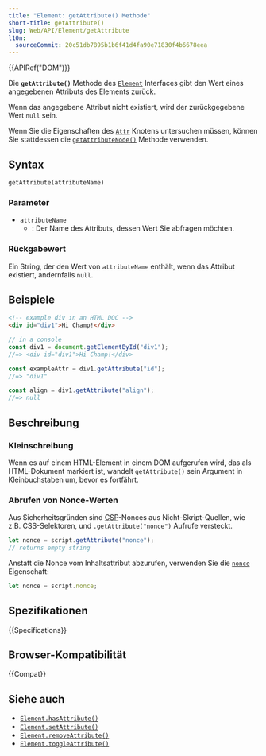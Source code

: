 ```yaml
---
title: "Element: getAttribute() Methode"
short-title: getAttribute()
slug: Web/API/Element/getAttribute
l10n:
  sourceCommit: 20c51db7895b1b6f41d4fa90e71830f4b6678eea
---
```


{{APIRef("DOM")}}

Die **`getAttribute()`** Methode des [`Element`](/de/docs/Web/API/Element) Interfaces gibt den Wert eines angegebenen Attributs des Elements zurück.

Wenn das angegebene Attribut nicht existiert, wird der zurückgegebene Wert `null` sein.

Wenn Sie die Eigenschaften des [`Attr`](/de/docs/Web/API/Attr) Knotens untersuchen müssen, können Sie stattdessen die [`getAttributeNode()`](/de/docs/Web/API/Element/getAttributeNode) Methode verwenden.

## Syntax

```js-nolint
getAttribute(attributeName)
```

### Parameter

- `attributeName`
  - : Der Name des Attributs, dessen Wert Sie abfragen möchten.

### Rückgabewert

Ein String, der den Wert von `attributeName` enthält, wenn das Attribut existiert, andernfalls `null`.

## Beispiele

```html
<!-- example div in an HTML DOC -->
<div id="div1">Hi Champ!</div>
```

```js
// in a console
const div1 = document.getElementById("div1");
//=> <div id="div1">Hi Champ!</div>

const exampleAttr = div1.getAttribute("id");
//=> "div1"

const align = div1.getAttribute("align");
//=> null
```

## Beschreibung

### Kleinschreibung

Wenn es auf einem HTML-Element in einem DOM aufgerufen wird, das als HTML-Dokument markiert ist, wandelt `getAttribute()` sein Argument in Kleinbuchstaben um, bevor es fortfährt.

### Abrufen von Nonce-Werten

Aus Sicherheitsgründen sind [CSP](/de/docs/Web/HTTP/CSP)-Nonces aus Nicht-Skript-Quellen, wie z.B. CSS-Selektoren, und `.getAttribute("nonce")` Aufrufe versteckt.

```js example-bad
let nonce = script.getAttribute("nonce");
// returns empty string
```

Anstatt die Nonce vom Inhaltsattribut abzurufen, verwenden Sie die [`nonce`](/de/docs/Web/API/HTMLElement/nonce) Eigenschaft:

```js
let nonce = script.nonce;
```

## Spezifikationen

{{Specifications}}

## Browser-Kompatibilität

{{Compat}}

## Siehe auch

- [`Element.hasAttribute()`](/de/docs/Web/API/Element/hasAttribute)
- [`Element.setAttribute()`](/de/docs/Web/API/Element/setAttribute)
- [`Element.removeAttribute()`](/de/docs/Web/API/Element/removeAttribute)
- [`Element.toggleAttribute()`](/de/docs/Web/API/Element/toggleAttribute)

